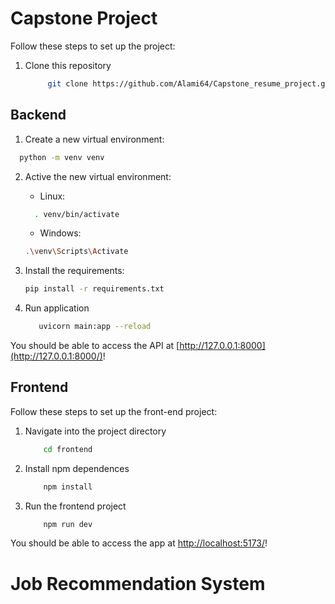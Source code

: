 # Capstone Project

Follow these steps to set up the project:

1. Clone this repository

   ```bash
        git clone https://github.com/Alami64/Capstone_resume_project.git
   ```

## Backend
1. Create a new virtual environment:
 ```bash
   python -m venv venv
   ```
2. Active the new virtual environment:
   - Linux:
    ```bash
      . venv/bin/activate
     ```
   - Windows:
   ```bash
   .\venv\Scripts\Activate
    ```
3. Install the requirements:

   ```bash
   pip install -r requirements.txt
   ```
4. Run application
   ```bash
      uvicorn main:app --reload
   ```
You should be able to access the API at [http://127.0.0.1:8000](http://127.0.0.1:8000/)!

## Frontend
Follow these steps to set up the front-end project:

1. Navigate into the project directory
    ```bash
        cd frontend
    ```

2. Install npm dependences
    ```bash
        npm install
    ```

3. Run the frontend project
    ```bash
        npm run dev
    ```

You should be able to access the app at [http://localhost:5173/](http://localhost:5173/)!


# Job Recommendation System
